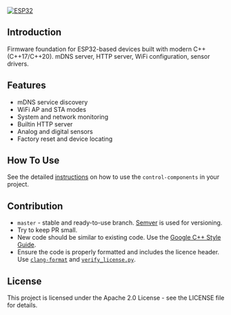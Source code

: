 [![ESP32](https://github.com/tendry-lab/esp-components/actions/workflows/esp32.yml/badge.svg)](https://github.com/tendry-lab/esp-components/actions/workflows/esp32.yml)

## Introduction

Firmware foundation for ESP32-based devices built with modern C++ (C++17/C++20). mDNS server, HTTP server, WiFi configuration, sensor drivers.

## Features

- mDNS service discovery
- WiFi AP and STA modes
- System and network monitoring
- Builtin HTTP server
- Analog and digital sensors
- Factory reset and device locating

## How To Use

See the detailed [instructions](docs/install/esp32.md) on how to use the `control-components` in your project.

## Contribution

- `master` - stable and ready-to-use branch. [Semver](https://semver.org/) is used for versioning.
- Try to keep PR small.
- New code should be similar to existing code. Use the [Google C++ Style Guide](https://google.github.io/styleguide/cppguide.html).
- Ensure the code is properly formatted and includes the licence header. Use [`clang-format`](https://clang.llvm.org/docs/ClangFormat.html) and [`verify_license.py`](ci-components/scripts/fmt/verify_license.py).

## License

This project is licensed under the Apache 2.0 License - see the LICENSE file for details.
